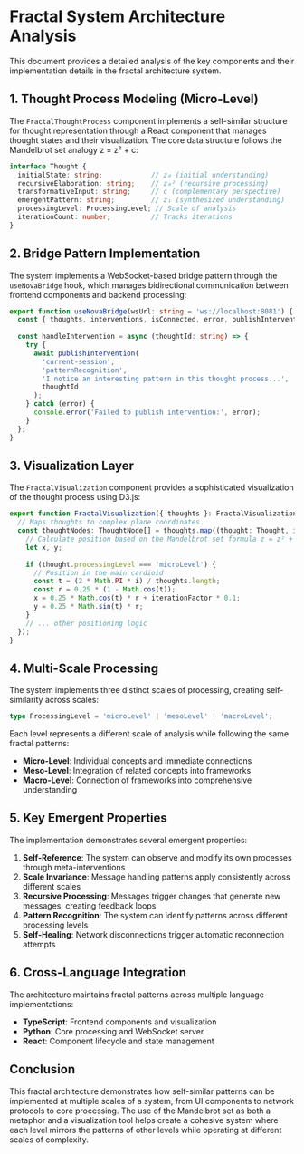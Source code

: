 # Fractal System Architecture Analysis

This document provides a detailed analysis of the key components and their implementation details in the fractal architecture system.

## 1. Thought Process Modeling (Micro-Level)

The `FractalThoughtProcess` component implements a self-similar structure for thought representation through a React component that manages thought states and their visualization. The core data structure follows the Mandelbrot set analogy z = z² + c:

```typescript
interface Thought {
  initialState: string;            // z₀ (initial understanding)
  recursiveElaboration: string;    // z₀² (recursive processing)
  transformativeInput: string;     // c (complementary perspective)
  emergentPattern: string;         // z₁ (synthesized understanding)
  processingLevel: ProcessingLevel; // Scale of analysis
  iterationCount: number;          // Tracks iterations
}
```

## 2. Bridge Pattern Implementation

The system implements a WebSocket-based bridge pattern through the `useNovaBridge` hook, which manages bidirectional communication between frontend components and backend processing:

```typescript
export function useNovaBridge(wsUrl: string = 'ws://localhost:8081') {
  const { thoughts, interventions, isConnected, error, publishIntervention } = useNovaBridge();
  
  const handleIntervention = async (thoughtId: string) => {
    try {
      await publishIntervention(
        'current-session',
        'patternRecognition',
        'I notice an interesting pattern in this thought process...',
        thoughtId
      );
    } catch (error) {
      console.error('Failed to publish intervention:', error);
    }
  };
}
```

## 3. Visualization Layer

The `FractalVisualization` component provides a sophisticated visualization of the thought process using D3.js:

```typescript
export function FractalVisualization({ thoughts }: FractalVisualizationProps) {
  // Maps thoughts to complex plane coordinates
  const thoughtNodes: ThoughtNode[] = thoughts.map((thought: Thought, i: number) => {
    // Calculate position based on the Mandelbrot set formula z = z² + c
    let x, y;
    
    if (thought.processingLevel === 'microLevel') {
      // Position in the main cardioid
      const t = (2 * Math.PI * i) / thoughts.length;
      const r = 0.25 * (1 - Math.cos(t));
      x = 0.25 * Math.cos(t) * r + iterationFactor * 0.1;
      y = 0.25 * Math.sin(t) * r;
    }
    // ... other positioning logic
  });
}
```

## 4. Multi-Scale Processing

The system implements three distinct scales of processing, creating self-similarity across scales:

```typescript
type ProcessingLevel = 'microLevel' | 'mesoLevel' | 'macroLevel';
```

Each level represents a different scale of analysis while following the same fractal patterns:
- **Micro-Level**: Individual concepts and immediate connections
- **Meso-Level**: Integration of related concepts into frameworks
- **Macro-Level**: Connection of frameworks into comprehensive understanding

## 5. Key Emergent Properties

The implementation demonstrates several emergent properties:

1. **Self-Reference**: The system can observe and modify its own processes through meta-interventions
2. **Scale Invariance**: Message handling patterns apply consistently across different scales
3. **Recursive Processing**: Messages trigger changes that generate new messages, creating feedback loops
4. **Pattern Recognition**: The system can identify patterns across different processing levels
5. **Self-Healing**: Network disconnections trigger automatic reconnection attempts

## 6. Cross-Language Integration

The architecture maintains fractal patterns across multiple language implementations:

- **TypeScript**: Frontend components and visualization
- **Python**: Core processing and WebSocket server
- **React**: Component lifecycle and state management

## Conclusion

This fractal architecture demonstrates how self-similar patterns can be implemented at multiple scales of a system, from UI components to network protocols to core processing. The use of the Mandelbrot set as both a metaphor and a visualization tool helps create a cohesive system where each level mirrors the patterns of other levels while operating at different scales of complexity.